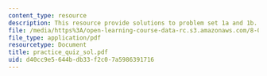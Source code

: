 ```yaml
---
content_type: resource
description: This resource provide solutions to problem set 1a and 1b.
file: /media/https%3A/open-learning-course-data-rc.s3.amazonaws.com/8-02x-physics-ii-electricity-magnetism-with-an-experimental-focus-spring-2005/d40cc9e5644bdb33f2c07a5986391716_practice_quiz_sol.pdf
file_type: application/pdf
resourcetype: Document
title: practice_quiz_sol.pdf
uid: d40cc9e5-644b-db33-f2c0-7a5986391716
---
```

